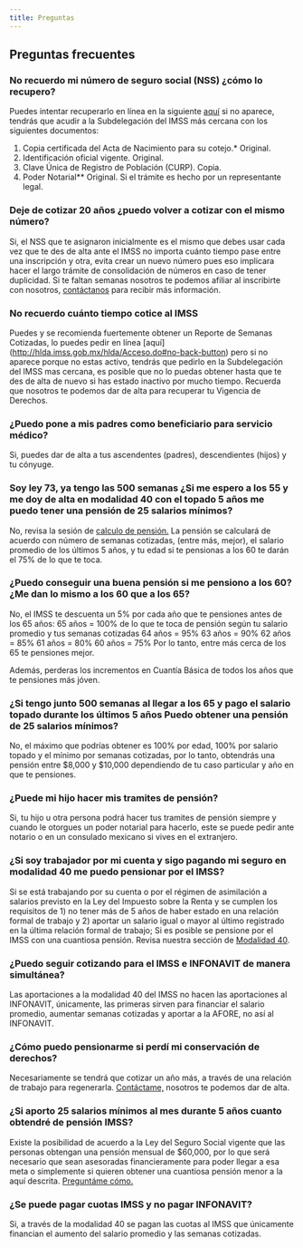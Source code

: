 ```yaml
---
title: Preguntas
---
```


## Preguntas frecuentes

### No recuerdo mi número de seguro social (NSS) ¿cómo lo recupero?

Puedes intentar recuperarlo en línea en la siguiente [aquí](http://www.imss.gob.mx/faq/no-recuerdo-mi-nss) si no aparece, tendrás que acudir a la Subdelegación del IMSS más cercana con los siguientes documentos:

1.	Copia certificada del Acta de Nacimiento para su cotejo.* Original.
2.	Identificación oficial vigente. Original.
3.	Clave Única de Registro de Población (CURP). Copia.
4.	Poder Notarial** Original. Si el trámite es hecho por un representante legal. 


### Deje de cotizar 20 años ¿puedo volver a cotizar con el mismo número? 

Si, el NSS que te asignaron inicialmente es el mismo que debes usar cada vez que te des de alta ante el IMSS no importa cuánto tiempo pase entre una inscripción y otra, evita crear un nuevo número pues eso implicara hacer el largo trámite de consolidación de números en caso de tener duplicidad. Si te faltan semanas nosotros te podemos afiliar al inscribirte con nosotros, [contáctanos](/2018-03-08-contacto.html) para recibir más información.


### No recuerdo cuánto tiempo cotice al IMSS

Puedes y se recomienda fuertemente obtener un Reporte de Semanas Cotizadas, lo puedes pedir en línea [aquí] (http://hlda.imss.gob.mx/hlda/Acceso.do#no-back-button) pero si no aparece porque no estas activo, tendrás que pedirlo en la Subdelegación del IMSS mas cercana, es posible que no lo puedas obtener hasta que te des de alta de nuevo si has estado inactivo por mucho tiempo. Recuerda que nosotros te podemos dar de alta para recuperar tu Vigencia de Derechos.

### ¿Puedo pone a mis padres como beneficiario para servicio médico?

Si, puedes dar de alta a tus ascendentes (padres), descendientes (hijos) y tu cónyuge. 

### Soy ley 73, ya tengo las 500 semanas ¿Si me espero a los 55 y me doy de alta en modalidad 40 con el topado 5 años me puedo tener una pensión de 25 salarios mínimos?

No, revisa la sesión de [calculo de pensión.](/2018-03-08-Calculo.html) La pensión se calculará de acuerdo con número de semanas cotizadas, (entre más, mejor), el salario promedio de los últimos 5 años, y tu edad si te pensionas a los 60 te darán el 75% de lo que te toca.

### ¿Puedo conseguir una buena pensión si me pensiono a los 60? ¿Me dan lo mismo a los 60 que a los 65?

No, el IMSS te descuenta un 5% por cada año que te pensiones antes de los 65 años:
65 años = 100% de lo que te toca de pensión según tu salario promedio y tus semanas cotizadas
64 años = 95%
63 años = 90%
62 años = 85%
61 años = 80%
60 años = 75%
Por lo tanto, entre más cerca de los 65 te pensiones mejor.

Además, perderas los incrementos en Cuantía Básica de todos los años que te pensiones más jóven.

### ¿Si tengo junto 500 semanas al llegar a los 65 y pago el salario topado durante los últimos 5 años Puedo obtener una pensión de 25 salarios mínimos? 

No, el máximo que podrías obtener es 100% por edad, 100% por salario topado y el mínimo por semanas cotizadas, por lo tanto, obtendrás una pensión entre $8,000 y $10,000 dependiendo de tu caso particular y año en que te pensiones. 

### ¿Puede mi hijo hacer mis tramites de pensión?

Si, tu hijo u otra persona podrá hacer tus tramites de pensión siempre y cuando le otorgues un poder notarial para hacerlo, este se puede pedir ante notario o en un consulado mexicano si vives en el extranjero. 

### ¿Si soy trabajador por mi cuenta y sigo pagando mi seguro en modalidad 40 me puedo pensionar por el IMSS?

Si se está trabajando por su cuenta o por el régimen de asimilación a salarios previsto en la Ley del Impuesto sobre la Renta y se cumplen los requisitos de 1) no tener más de 5 años de haber estado en una relación formal de trabajo y 2) aportar un salario igual o mayor al último registrado en la última relación formal de trabajo; Si es posible se pensione por el IMSS con una cuantiosa pensión. Revisa nuestra sección de [Modalidad 40](/2018-03-08-Modalidad40.html).

### ¿Puedo seguir cotizando para el IMSS e INFONAVIT de manera simultánea?

Las aportaciones a la modalidad 40 del IMSS no hacen las aportaciones al INFONAVIT, únicamente, las primeras sirven para financiar el salario promedio, aumentar semanas cotizadas y aportar a la AFORE, no así al INFONAVIT.

### ¿Cómo puedo pensionarme si perdí mi conservación de derechos?

Necesariamente se tendrá que cotizar un año más, a través de una relación de trabajo para regenerarla. [Contáctame,](/2018-03-08-contacto.md) nosotros te podemos dar de alta. 

### ¿Si aporto 25 salarios mínimos al mes durante 5 años cuanto obtendré de pensión IMSS?

Existe la posibilidad de acuerdo a la Ley del Seguro Social vigente que las personas obtengan una pensión mensual de $60,000, por lo que será necesario que sean asesoradas financieramente para poder llegar a esa meta o simplemente si quieren obtener una cuantiosa pensión menor a la aquí descrita. [Preguntáme cómo.](/2018-03-08-contacto.html)

### ¿Se puede pagar cuotas IMSS y no pagar INFONAVIT?

Si, a través de la modalidad 40 se pagan las cuotas al IMSS que únicamente financian el aumento del salario promedio y las semanas cotizadas.
